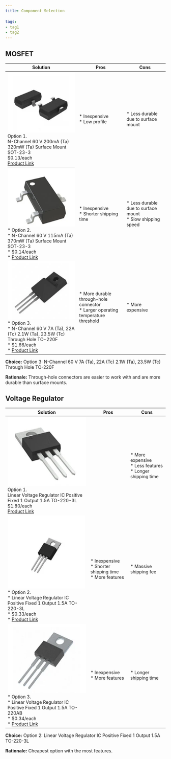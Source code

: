 ```yaml
---
title: Component Selection

tags:
- tag1
- tag2
---
```


## MOSFET

| **Solution**                                                                                                                                                                                                                                                         | **Pros**                                                                             | **Cons**                                                                                            |
| ---------------------------------------------------------------------------------------------------------------------------------------------------------------------------------------------------------------------------------------------------------------------| -------------------------------------------------------------------------------------| --------------------------------------------------------------------------------------------------- |
| ![](T2N7002AKLMDKR-ND.png)<br>Option 1.<br> N-Channel 60 V 200mA (Ta) 320mW (Ta) Surface Mount SOT-23-3<br>$0.13/each<br>[Product Link](https://www.digikey.com/en/products/detail/toshiba-semiconductor-and-storage/T2N7002AK-LM/5298028)                        | \* Inexpensive<br>\* Low profile                                                     | \* Less durable due to surface mount                                                                   |
| ![](2N7002-FDIDKR-ND.png)<br>\* Option 2. <br>\* N-Channel 60 V 115mA (Ta) 370mW (Ta) Surface Mount SOT-23-3 <br>\* $0.14/each <br>\* [Product Link](https://www.digikey.com/en/products/detail/diodes-incorporated/2N7002-7-F/717681)                            | \* Inexpensive <br>\* Shorter shipping time                                          | * Less durable due to surface mount <br>\* Slow shipping speed                                         |
| ![](785-1442-5-ND.png)<br>\* Option 3. <br>\* N-Channel 60 V 7A (Ta), 22A (Tc) 2.1W (Ta), 23.5W (Tc) Through Hole TO-220F <br>\* $1.66/each <br>\* [Product Link](https://www.digikey.com/en/products/detail/alpha-omega-semiconductor-inc/AOTF2618L/3603382)     | \* More durable through-hole connector <br>\* Larger operating temperature threshold | * More expensive                                                                                     

**Choice:** Option 3: N-Channel 60 V 7A (Ta), 22A (Tc) 2.1W (Ta), 23.5W (Tc) Through Hole TO-220F

**Rationale:** Through-hole connectors are easier to work with and are more durable than surface mounts.

## Voltage  Regulator

| **Solution**                                                                                                                                                                                                                                                            | **Pros**                                                                             | **Cons**                                                                                            |
| ------------------------------------------------------------------------------------------------------------------------------------------------------------------------------------------------------------------------------------------------------------------------| -------------------------------------------------------------------------------------| --------------------------------------------------------------------------------------------------- |
| ![](LM340T-5.0NOPB-ND.png)<br>Option 1.<br> Linear Voltage Regulator IC Positive Fixed 1 Output 1.5A TO-220-3L<br>$1.80/each<br>[Product Link](https://www.digikey.com/en/products/detail/texas-instruments/LM340T-5-0-NOPB/6237)                                      |                                                                                       | \* More expensive <br>\* Less features <br>\* Longer  shipping time                                 |
| ![](5536-LM7805T-ND.png)<br>\* Option 2. <br>\* Linear Voltage Regulator IC Positive Fixed 1 Output 1.5A TO-220-3L <br>\* $0.33/each <br>\* [Product Link](https://www.digikey.com/en/products/detail/taejin/LM7805T/22237260)                                          | \* Inexpensive <br>\* Shorter shipping time <br>\* More features                     | * Massive shipping fee                                                                              |
| ![](353-MC7805CT-BP-HF-ND.png)<br>\* Option 3. <br>\* Linear Voltage Regulator IC Positive Fixed 1 Output 1.5A TO-220AB <br>\* $0.34/each <br>\* [Product Link](https://www.digikey.com/en/products/detail/mcc-micro-commercial-components/MC7805CT-BP-HF/17949017)     | \* Inexpensive <br>\* More features                                                  | * Longer shipping time                                                                              |   

**Choice:** Option 2: Linear Voltage Regulator IC Positive Fixed 1 Output 1.5A TO-220-3L

**Rationale:** Cheapest option with the most features.             